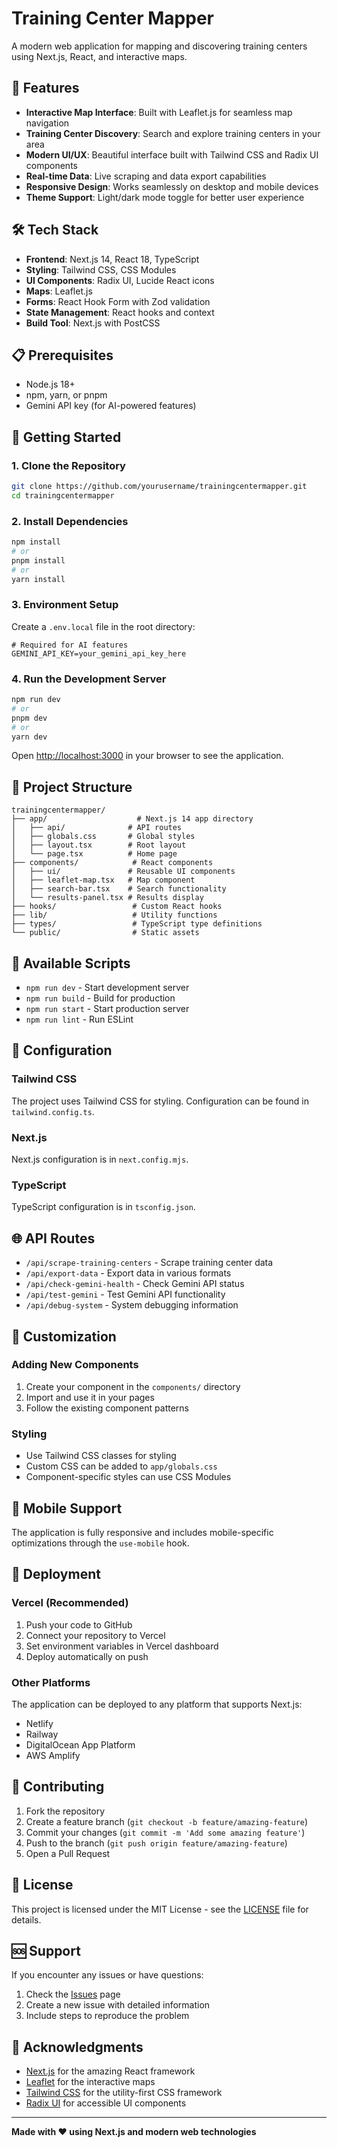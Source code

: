 # Training Center Mapper

A modern web application for mapping and discovering training centers using Next.js, React, and interactive maps.

## 🚀 Features

- **Interactive Map Interface**: Built with Leaflet.js for seamless map navigation
- **Training Center Discovery**: Search and explore training centers in your area
- **Modern UI/UX**: Beautiful interface built with Tailwind CSS and Radix UI components
- **Real-time Data**: Live scraping and data export capabilities
- **Responsive Design**: Works seamlessly on desktop and mobile devices
- **Theme Support**: Light/dark mode toggle for better user experience

## 🛠️ Tech Stack

- **Frontend**: Next.js 14, React 18, TypeScript
- **Styling**: Tailwind CSS, CSS Modules
- **UI Components**: Radix UI, Lucide React icons
- **Maps**: Leaflet.js
- **Forms**: React Hook Form with Zod validation
- **State Management**: React hooks and context
- **Build Tool**: Next.js with PostCSS

## 📋 Prerequisites

- Node.js 18+ 
- npm, yarn, or pnpm
- Gemini API key (for AI-powered features)

## 🚀 Getting Started

### 1. Clone the Repository

```bash
git clone https://github.com/yourusername/trainingcentermapper.git
cd trainingcentermapper
```

### 2. Install Dependencies

```bash
npm install
# or
pnpm install
# or
yarn install
```

### 3. Environment Setup

Create a `.env.local` file in the root directory:

```env
# Required for AI features
GEMINI_API_KEY=your_gemini_api_key_here
```

### 4. Run the Development Server

```bash
npm run dev
# or
pnpm dev
# or
yarn dev
```

Open [http://localhost:3000](http://localhost:3000) in your browser to see the application.

## 📁 Project Structure

```
trainingcentermapper/
├── app/                    # Next.js 14 app directory
│   ├── api/              # API routes
│   ├── globals.css       # Global styles
│   ├── layout.tsx        # Root layout
│   └── page.tsx          # Home page
├── components/            # React components
│   ├── ui/               # Reusable UI components
│   ├── leaflet-map.tsx   # Map component
│   ├── search-bar.tsx    # Search functionality
│   └── results-panel.tsx # Results display
├── hooks/                 # Custom React hooks
├── lib/                   # Utility functions
├── types/                 # TypeScript type definitions
└── public/                # Static assets
```

## 🎯 Available Scripts

- `npm run dev` - Start development server
- `npm run build` - Build for production
- `npm run start` - Start production server
- `npm run lint` - Run ESLint

## 🔧 Configuration

### Tailwind CSS
The project uses Tailwind CSS for styling. Configuration can be found in `tailwind.config.ts`.

### Next.js
Next.js configuration is in `next.config.mjs`.

### TypeScript
TypeScript configuration is in `tsconfig.json`.

## 🌐 API Routes

- `/api/scrape-training-centers` - Scrape training center data
- `/api/export-data` - Export data in various formats
- `/api/check-gemini-health` - Check Gemini API status
- `/api/test-gemini` - Test Gemini API functionality
- `/api/debug-system` - System debugging information

## 🎨 Customization

### Adding New Components
1. Create your component in the `components/` directory
2. Import and use it in your pages
3. Follow the existing component patterns

### Styling
- Use Tailwind CSS classes for styling
- Custom CSS can be added to `app/globals.css`
- Component-specific styles can use CSS Modules

## 📱 Mobile Support

The application is fully responsive and includes mobile-specific optimizations through the `use-mobile` hook.

## 🚀 Deployment

### Vercel (Recommended)
1. Push your code to GitHub
2. Connect your repository to Vercel
3. Set environment variables in Vercel dashboard
4. Deploy automatically on push

### Other Platforms
The application can be deployed to any platform that supports Next.js:
- Netlify
- Railway
- DigitalOcean App Platform
- AWS Amplify

## 🤝 Contributing

1. Fork the repository
2. Create a feature branch (`git checkout -b feature/amazing-feature`)
3. Commit your changes (`git commit -m 'Add some amazing feature'`)
4. Push to the branch (`git push origin feature/amazing-feature`)
5. Open a Pull Request

## 📄 License

This project is licensed under the MIT License - see the [LICENSE](LICENSE) file for details.

## 🆘 Support

If you encounter any issues or have questions:
1. Check the [Issues](https://github.com/yourusername/trainingcentermapper/issues) page
2. Create a new issue with detailed information
3. Include steps to reproduce the problem

## 🙏 Acknowledgments

- [Next.js](https://nextjs.org/) for the amazing React framework
- [Leaflet](https://leafletjs.com/) for the interactive maps
- [Tailwind CSS](https://tailwindcss.com/) for the utility-first CSS framework
- [Radix UI](https://www.radix-ui.com/) for accessible UI components

---

**Made with ❤️ using Next.js and modern web technologies**
